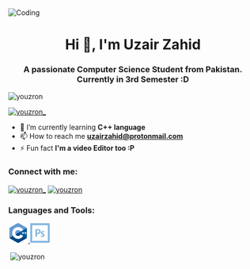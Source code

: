 <img align="center" alt="Coding" width="900" src="https://media.giphy.com/media/Mvf83YY0kwKqur3jmq/giphy.gif">
<h1 align="center">Hi 👋, I'm Uzair Zahid</h1>
<h3 align="center">A passionate Computer Science Student from Pakistan. Currently in 3rd Semester :D</h3>

<p align="left"> <img src="https://komarev.com/ghpvc/?username=youzron&label=Profile%20views&color=0e75b6&style=flat" alt="youzron" /> </p>

<p align="left"> <a href="https://twitter.com/youzron_" target="blank"><img src="https://img.shields.io/twitter/follow/youzron_?logo=twitter&style=for-the-badge" alt="youzron_" /></a> </p>

- 🌱 I’m currently learning **C++ language**
- 📫 How to reach me **uzairzahid@protonmail.com**           
- ⚡ Fun fact **I'm a video Editor too :P**

<h3 align="left">Connect with me:</h3>
<p align="left">
<a href="https://twitter.com/youzron_" target="blank"><img align="center" src="https://raw.githubusercontent.com/rahuldkjain/github-profile-readme-generator/master/src/images/icons/Social/twitter.svg" alt="youzron_" height="30" width="40" /></a>
<a href="https://www.youtube.com/channel/UCbbnSqVvlSISWu0fFMc_7aw" target="blank"><img align="center" src="https://raw.githubusercontent.com/rahuldkjain/github-profile-readme-generator/master/src/images/icons/Social/youtube.svg" alt="youzron" height="30" width="40" /></a>
</p>

<h3 align="left">Languages and Tools:</h3>
<p align="left"> <a href="https://www.w3schools.com/cpp/" target="_blank" rel="noreferrer"> <img src="https://raw.githubusercontent.com/devicons/devicon/master/icons/cplusplus/cplusplus-original.svg" alt="cplusplus" width="40" height="40"/> </a> <a href="https://www.photoshop.com/en" target="_blank" rel="noreferrer"> <img src="https://raw.githubusercontent.com/devicons/devicon/master/icons/photoshop/photoshop-line.svg" alt="photoshop" width="40" height="40"/> </a> </p>

<p>&nbsp;<img align="center" src="https://github-readme-stats.vercel.app/api?username=youzron&show_icons=true&locale=en" alt="youzron" /></p>
